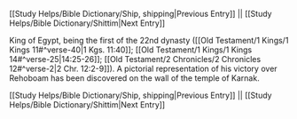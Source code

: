 [[Study Helps/Bible Dictionary/Ship, shipping|Previous Entry]]  ||  [[Study Helps/Bible Dictionary/Shittim|Next Entry]]

 King of Egypt, being the first of the 22nd dynasty ([[Old Testament/1 Kings/1 Kings 11#^verse-40|1 Kgs. 11:40]]; [[Old Testament/1 Kings/1 Kings 14#^verse-25|14:25-26]]; [[Old Testament/2 Chronicles/2 Chronicles 12#^verse-2|2 Chr. 12:2-9]]). A pictorial representation of his victory over Rehoboam has been discovered on the wall of the temple of Karnak.

[[Study Helps/Bible Dictionary/Ship, shipping|Previous Entry]]  ||  [[Study Helps/Bible Dictionary/Shittim|Next Entry]]